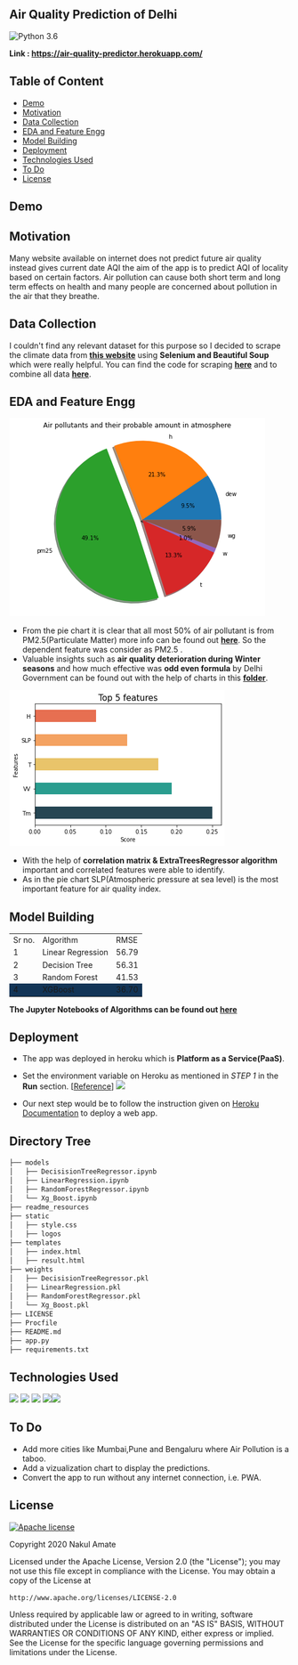 ## Air Quality Prediction of Delhi
![Python 3.6](https://img.shields.io/badge/Python-3.6-brightgreen.svg)

**Link : https://air-quality-predictor.herokuapp.com/**

## Table of Content
 * [Demo](#demo)
 * [Motivation](#motivation)
 * [Data Collection](#data-collection)
 * [EDA and Feature Engg](#eda-and-feature-engg)
 * [Model Building](#model-building)
 * [Deployment](#deployment)
 * [Technologies Used](#technologies-used)
 * [To Do](#to-do)
 * [License](#license)

## Demo

## Motivation
Many website available on internet does not predict future air quality instead gives current date 
AQI the aim of the app is to predict AQI of locality based on certain factors. Air pollution can cause both short term and long term effects on health and many people are concerned about pollution in the air that they breathe.

## Data Collection
I couldn't find any relevant dataset for this purpose so I decided to scrape the climate data from  **[this website](https://waqi.info/)** using **Selenium and Beautiful Soup** which were really helpful. You can find the code for scraping **[here](https://github.com/nakul1010/Air-Quality-Index/tree/master/scraping)** and to combine all data **[here](https://github.com/nakul1010/Air-Quality-Index/blob/master/scraping/Extract_combine.py)**.

## EDA and Feature Engg
![png](readme_resources/air_pollutants_and_amount_in_atmosphere.png)
* From the pie chart it is clear that all most 50% of air pollutant is from PM2.5(Particulate Matter) more info can be found out **[here](https://en.wikipedia.org/wiki/Particulates)**. So the dependent feature was consider as PM2.5 . 
* Valuable insights such as **air quality deterioration during Winter seasons** and how much effective was **odd even formula** by Delhi Government can be found out with the help of charts in this **[folder](https://github.com/nakul1010/Air-Quality-Index/tree/master/readme_resources)**.

![png](readme_resources/feature_score.png)
* With the help of **correlation matrix & ExtraTreesRegressor algorithm** important and correlated features were able to identify.
* As in the pie chart SLP(Atmospheric pressure at sea level) is the most important feature for air quality index.

## Model Building
<table>
    <tr>
        <td>Sr no.</td>
        <td>Algorithm</td>
        <td>RMSE</td>
    </tr>
    <tr>
        <td>1</td>
        <td>Linear Regression</td>
        <td>56.79</td>
    </tr>
    <tr>
        <td>2</td>
        <td>Decision Tree</td>
        <td>56.31</td>
    </tr>
    <tr>
        <td>3</td>
        <td>Random Forest</td>
        <td>41.53</td>
    </tr>
    <tr bgcolor=#123456>
        <td>4</td>
        <td>XGBoost</td>
        <td>36.70</td>
    </tr>
</table>

**The Jupyter Notebooks of Algorithms can be found out [here](https://github.com/nakul1010/Air-Quality-Index/tree/master/models)**

## Deployment
* The app was deployed in heroku which is **Platform as a Service(PaaS)**.
* Set the environment variable on Heroku as mentioned in _STEP 1_ in the __Run__ section. [[Reference](https://devcenter.heroku.com/articles/config-vars)]
 ![](https://i.imgur.com/TmSNhYG.png)

* Our next step would be to follow the instruction given on [Heroku Documentation](https://devcenter.heroku.com/articles/getting-started-with-python) to deploy a web app.

## Directory Tree 
```
├── models 
│   ├── DecisisionTreeRegressor.ipynb
│   ├── LinearRegression.ipynb
│   ├── RandomForestRegressor.ipynb
│   └── Xg_Boost.ipynb
├── readme_resources
├── static
│   ├── style.css
│   ├── logos    
├── templates
│   ├── index.html
│   ├── result.html   
├── weights 
│   ├── DecisisionTreeRegressor.pkl
│   ├── LinearRegression.pkl
│   ├── RandomForestRegressor.pkl
│   └── Xg_Boost.pkl
├── LICENSE
├── Procfile
├── README.md
├── app.py
├── requirements.txt
```

## Technologies Used
[<img target="_blank" src="https://twilio-cms-prod.s3.amazonaws.com/images/scikit-learn.width-808.png" width=200>](https://scikit-learn.org/stable/)  [<img target="_blank" src="https://flask.palletsprojects.com/en/1.1.x/_images/flask-logo.png" width=170>](https://flask.palletsprojects.com/en/1.1.x/) [<img target="_blank" src="https://number1.co.za/wp-content/uploads/2017/10/gunicorn_logo-300x85.png" width=280>](https://gunicorn.org)
[<img target="_blank" src="https://seekvectorlogo.net/wp-content/uploads/2018/12/heroku-vector-logo.png" width=200>](https://devcenter.heroku.com/categories/reference)[<img target="_blank" src="https://funthon.files.wordpress.com/2017/05/bs.png?w=772" width=200>](https://www.crummy.com/software/BeautifulSoup/bs4/doc/)

## To Do
* Add more cities like Mumbai,Pune and Bengaluru where Air Pollution is a taboo.
* Add a vizualization chart to display the predictions.
* Convert the app to run without any internet connection, i.e. PWA.

## License
[![Apache license](https://img.shields.io/badge/license-apache-blue?style=for-the-badge&logo=appveyor)](http://www.apache.org/licenses/LICENSE-2.0e)

Copyright 2020 Nakul Amate

Licensed under the Apache License, Version 2.0 (the "License");
you may not use this file except in compliance with the License.
You may obtain a copy of the License at

    http://www.apache.org/licenses/LICENSE-2.0

Unless required by applicable law or agreed to in writing, software
distributed under the License is distributed on an "AS IS" BASIS,
WITHOUT WARRANTIES OR CONDITIONS OF ANY KIND, either express or implied.
See the License for the specific language governing permissions and
limitations under the License.

